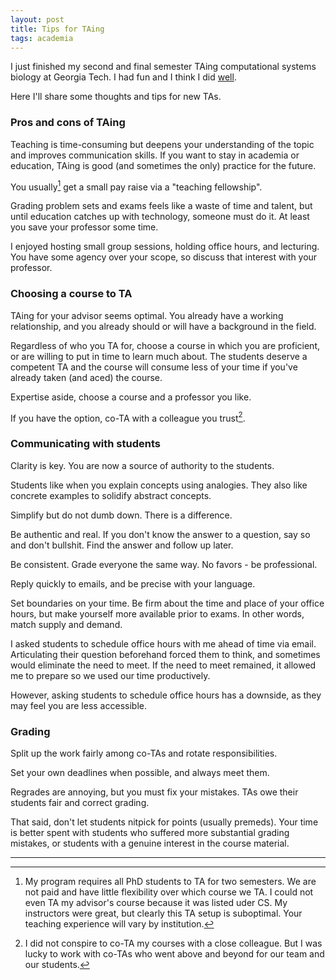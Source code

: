 ```yaml
---
layout: post
title: Tips for TAing
tags: academia
---
```


I just finished my second and final semester TAing computational systems biology at Georgia Tech. I had fun and I think I did [well](http://erikreinertsen.com/teaching/).

Here I'll share some thoughts and tips for new TAs.

### Pros and cons of TAing

Teaching is time-consuming but deepens your understanding of the topic and improves communication skills. If you want to stay in academia or education, TAing is good (and sometimes the only) practice for the future.

You usually[^1] get a small pay raise via a "teaching fellowship".

Grading problem sets and exams feels like a waste of time and talent, but until education catches up with technology, someone must do it. At least you save your professor some time.

I enjoyed hosting small group sessions, holding office hours, and lecturing. You have some agency over your scope, so discuss that interest with your professor.
 
### Choosing a course to TA

TAing for your advisor seems optimal. You already have a working relationship, and you already should or will have a background in the field.

Regardless of who you TA for, choose a course in which you are proficient, or are willing to put in time to learn much about. The students deserve a competent TA and the course will consume less of your time if you've already taken (and aced) the course.

Expertise aside, choose a course and a professor you like.

If you have the option, co-TA with a colleague you trust[^2].


### Communicating with students

Clarity is key. You are now a source of authority to the students.

Students like when you explain concepts using analogies. They also like concrete examples to solidify abstract concepts.

Simplify but do not dumb down. There is a difference.

Be authentic and real. If you don't know the answer to a question, say so and don't bullshit. Find the answer and follow up later.

Be consistent. Grade everyone the same way. No favors - be professional.

Reply quickly to emails, and be precise with your language.

Set boundaries on your time. Be firm about the time and place of your office hours, but make yourself more available prior to exams. In other words, match supply and demand.

I asked students to schedule office hours with me ahead of time via email. Articulating their question beforehand forced them to think, and sometimes would eliminate the need to meet. If the need to meet remained, it allowed me to prepare so we used our time productively.

However, asking students to schedule office hours has a downside, as they may feel you are less accessible.


### Grading

Split up the work fairly among co-TAs and rotate responsibilities.

Set your own deadlines when possible, and always meet them.

Regrades are annoying, but you must fix your mistakes. TAs owe their students fair and correct grading.

That said, don't let students nitpick for points (usually premeds). Your time is better spent with students who suffered more substantial grading mistakes, or students with a genuine interest in the course material.

---

[^1]: My program requires all PhD students to TA for two semesters. We are not paid and have little flexibility over which course we TA. I could not even TA my advisor's course because it was listed uder CS. My instructors were great, but clearly this TA setup is suboptimal. Your teaching experience will vary by institution.

[^2]: I did not conspire to co-TA my courses with a close colleague. But I was lucky to work with co-TAs who went above and beyond for our team and our students. 
